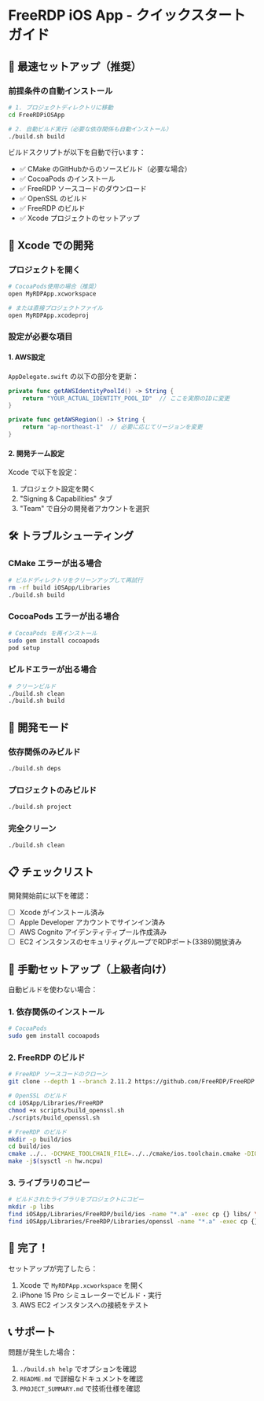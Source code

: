 # FreeRDP iOS App - クイックスタートガイド

## 🚀 最速セットアップ（推奨）

### 前提条件の自動インストール
```bash
# 1. プロジェクトディレクトリに移動
cd FreeRDPiOSApp

# 2. 自動ビルド実行（必要な依存関係も自動インストール）
./build.sh build
```

ビルドスクリプトが以下を自動で行います：
- ✅ CMake のGitHubからのソースビルド（必要な場合）
- ✅ CocoaPods のインストール
- ✅ FreeRDP ソースコードのダウンロード
- ✅ OpenSSL のビルド
- ✅ FreeRDP のビルド
- ✅ Xcode プロジェクトのセットアップ

## 📱 Xcode での開発

### プロジェクトを開く
```bash
# CocoaPods使用の場合（推奨）
open MyRDPApp.xcworkspace

# または直接プロジェクトファイル
open MyRDPApp.xcodeproj
```

### 設定が必要な項目

#### 1. AWS設定
`AppDelegate.swift` の以下の部分を更新：
```swift
private func getAWSIdentityPoolId() -> String {
    return "YOUR_ACTUAL_IDENTITY_POOL_ID"  // ここを実際のIDに変更
}

private func getAWSRegion() -> String {
    return "ap-northeast-1"  // 必要に応じてリージョンを変更
}
```

#### 2. 開発チーム設定
Xcode で以下を設定：
1. プロジェクト設定を開く
2. "Signing & Capabilities" タブ
3. "Team" で自分の開発者アカウントを選択

## 🛠️ トラブルシューティング

### CMake エラーが出る場合
```bash
# ビルドディレクトリをクリーンアップして再試行
rm -rf build iOSApp/Libraries
./build.sh build
```

### CocoaPods エラーが出る場合
```bash
# CocoaPods を再インストール
sudo gem install cocoapods
pod setup
```

### ビルドエラーが出る場合
```bash
# クリーンビルド
./build.sh clean
./build.sh build
```

## 🎯 開発モード

### 依存関係のみビルド
```bash
./build.sh deps
```

### プロジェクトのみビルド
```bash
./build.sh project
```

### 完全クリーン
```bash
./build.sh clean
```

## 📋 チェックリスト

開発開始前に以下を確認：

- [ ] Xcode がインストール済み
- [ ] Apple Developer アカウントでサインイン済み
- [ ] AWS Cognito アイデンティティプール作成済み
- [ ] EC2 インスタンスのセキュリティグループでRDPポート(3389)開放済み

## 🔧 手動セットアップ（上級者向け）

自動ビルドを使わない場合：

### 1. 依存関係のインストール
```bash
# CocoaPods
sudo gem install cocoapods
```

### 2. FreeRDP のビルド
```bash
# FreeRDP ソースコードのクローン
git clone --depth 1 --branch 2.11.2 https://github.com/FreeRDP/FreeRDP.git iOSApp/Libraries/FreeRDP

# OpenSSL のビルド
cd iOSApp/Libraries/FreeRDP
chmod +x scripts/build_openssl.sh
./scripts/build_openssl.sh

# FreeRDP のビルド
mkdir -p build/ios
cd build/ios
cmake ../.. -DCMAKE_TOOLCHAIN_FILE=../../cmake/ios.toolchain.cmake -DIOS_PLATFORM=OS -DCMAKE_BUILD_TYPE=Release
make -j$(sysctl -n hw.ncpu)
```

### 3. ライブラリのコピー
```bash
# ビルドされたライブラリをプロジェクトにコピー
mkdir -p libs
find iOSApp/Libraries/FreeRDP/build/ios -name "*.a" -exec cp {} libs/ \;
find iOSApp/Libraries/FreeRDP/Libraries/openssl -name "*.a" -exec cp {} libs/ \;
```

## 🎉 完了！

セットアップが完了したら：
1. Xcode で `MyRDPApp.xcworkspace` を開く
2. iPhone 15 Pro シミュレーターでビルド・実行
3. AWS EC2 インスタンスへの接続をテスト

## 📞 サポート

問題が発生した場合：
1. `./build.sh help` でオプションを確認
2. `README.md` で詳細なドキュメントを確認
3. `PROJECT_SUMMARY.md` で技術仕様を確認
